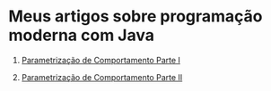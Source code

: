 # Meus artigos sobre programação moderna com Java

1. [Parametrização de Comportamento Parte I](https://www.tabnews.com.br/seujorge/parametrizacao-de-comportamento-com-java-parte-i)

2. [Parametrização de Comportamento Parte II](https://www.tabnews.com.br/seujorge/parametrizacao-de-comportamento-com-java-parte-ii)
